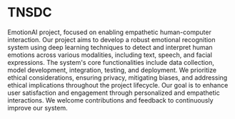 # TNSDC   
EmotionAI project, focused on enabling empathetic human-computer interaction. Our project aims to develop a robust emotional recognition system using deep learning techniques to detect and interpret human emotions across various modalities, including text, speech, and facial expressions. The system's core functionalities include data collection, model development, integration, testing, and deployment. We prioritize ethical considerations, ensuring privacy, mitigating biases, and addressing ethical implications throughout the project lifecycle. Our goal is to enhance user satisfaction and engagement through personalized and empathetic interactions. We welcome contributions and feedback to continuously improve our system.
